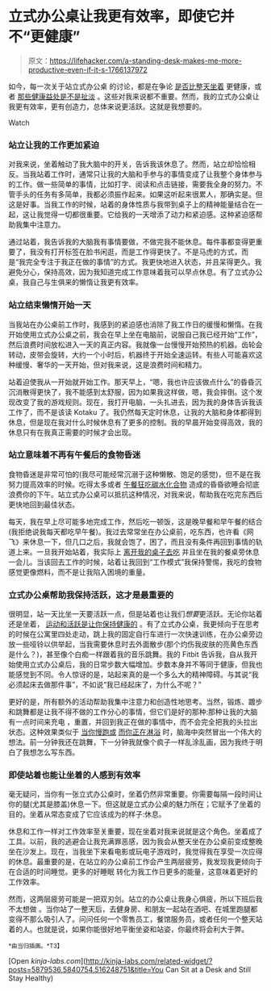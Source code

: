 # 立式办公桌让我更有效率，即使它并不“更健康”

> 原文：<https://lifehacker.com/a-standing-desk-makes-me-more-productive-even-if-it-s-1766137972>

如今，每一次关于站立式办公桌 的讨论，都是在争论 [是否比整天坐着](http://qz.com/643073/a-respected-science-authority-says-theres-not-enough-evidence-to-say-standing-desks-are-good-for-your-health/) 更健康，或者 [那些健康益处是不是扯淡](http://www.npr.org/sections/health-shots/2016/03/17/470713717/stand-to-work-if-you-like-but-dont-brag-about-its-benefits) 。这些对我来说都不重要。然而，我的立式办公桌让我更有效率，更有创造力，总体来说更活跃。这就是我想要的。

Watch

### **站立让我的工作更加紧迫**

对我来说，坐着触动了我大脑中的开关，告诉我该休息了。然而，站立却恰恰相反。当我站着工作时，通常只让我的大脑和手参与的事情变成了让我整个身体参与的工作。做一些简单的事情，比如打字、阅读和点击链接，需要我全身的努力。不管手头的任务有多简单，我都必须振作起来。如果这听起来很累人，那确实是。但这是好事。当我工作的时候，站着的身体性质与我带到桌子上的精神能量结合在一起，这让我觉得一切都很重要。它给我的一天增添了动力和紧迫感。这种紧迫感帮助我集中注意力。

通过站着，我告诉我的大脑我有事情要做，不做完我不能休息。每件事都变得更重要了，我没有打开标签在脸书闲逛，而是工作得更快了。不是马虎的方式，而是“我完全专注于我正在做的事情”的方式。我更快地进入状态，并且呆得更久。我避免分心，保持高效，因为我知道完成工作意味着我可以早点休息。有了立式办公桌，我自己与生俱来的懒惰让我更有效率。

### **站立结束懒惰开始一天**

当我站在办公桌前工作时，我感到的紧迫感也消除了我工作日的缓慢和懒惰。在我开始使用立式办公桌之前，我会在早上坐在电脑前，说服自己我已经开始“工作”，然后浪费时间放松进入一天的真正内容。我就像一台慢慢开始预热的机器。齿轮会转动，皮带会旋转，大约一个小时后，机器终于开始全速运转。有些人可能喜欢这种缓慢、奢华的一天开始，但对我来说，这是浪费时间和精力。

站着迫使我从一开始就开始工作。那天早上，“嗯，我也许应该做点什么”的昏昏沉沉消散得更快了，我不能感到太舒服，因为如果我这样做，嗯，我会摔倒。这个发现改变了我的游戏规则。现在，我打开电脑，一头扎进去，因为我的身体告诉我该工作了，而不是该读 Kotaku 了。我仍然每天定时休息，让我的大脑和身体都得到休息，但是现在我对什么时候休息有了更多的控制。我的早晨开始变得高效，我的休息只有在我真正需要的时候才会出现。

### **站立意味着不再有午餐后的食物昏迷**

食物昏迷是非常可怕的(我尽可能经常沉溺于这种懒散、饱足的感觉)，但不是在我努力提高效率的时候。吃得太多或者 [午餐狂吃碳水化合物](http://vitals.lifehacker.com/how-to-avoid-the-dreaded-carb-coma-1704541408) 造成的昏昏欲睡会彻底浪费你的下午。站立式办公桌可以抵抗这种情况，对我来说，帮助我在吃完东西后更快地回到最佳状态。

每天，我在早上尽可能多地完成工作，然后吃一顿饭，这是晚早餐和早午餐的结合(我拒绝说我每天都吃早午餐)。我过去常常坐在办公桌前，吃东西，也许看《网飞》来休息一下，但几口之后，我就会饱了，困了，而且没有条件再回到事情的轨道上来。一旦我开始站着，我实际上 [离开我的桌子去吃](http://lifehacker.com/why-eating-lunch-at-your-desk-might-actually-make-you-l-489199885) 并且坐在我的餐桌旁休息一会儿。当该回去工作的时候，站着让我回到“工作模式”我保持警惕，我吃的食物感觉更像燃料，而不是让我陷入困境的重量。

### **立式办公桌帮助我保持活跃，这才是最重要的**

很明显，站一天比坐一天要活跃一点，但是站着也让我们*想要*更活跃。无论你站着还是坐着， [运动和活跃是让你保持健康的](http://lifehacker.com/the-desk-jockeys-schedule-to-healthy-living-behind-a-d-516248751) 。有了立式办公桌，我更倾向于在思考的时候在公寓里四处走动，跳上我的固定自行车进行一次快速训练，在办公桌旁边放一些哑铃以供举起，当我需要休息时去外面散步(那个灼伤我皮肤的亮黄色东西是什么？)，甚至像个白痴一样跟着我的音乐跳舞。我的 Fitbit 告诉我，自从我开始使用立式办公桌后，我的日常步数大幅增加。步数本身并不等同于健康，但我也能感觉到不同。令人惊讶的是，站起来真的是一个多么大的精神障碍。与其说“我必须起床去做那件事”，不如说“我已经起床了，为什么不呢？”

更好的是，所有额外的活动帮助我集中注意力和创造性地思考。当然，锻炼、踱步和跳舞都是让我不得不做的工作分心的事情，但它们是好的那种:那种让我的大脑有一点时间来充电 ，重置，并回到我正在做的事情中，而不会完全把我的头拉出状态。这种效果类似于 [当你慢跑](http://lifehacker.com/a-half-hour-of-exercise-can-boost-creativity-for-hours-5600470)[或](http://lifehacker.com/a-half-hour-of-exercise-can-boost-creativity-for-hours-5600470) [而你正在淋浴](http://lifehacker.com/why-great-ideas-always-come-in-the-shower-and-how-to-h-1617303016) 时，脑海中突然冒出一个伟大的想法。前一分钟我还在跳舞，下一分钟我就像个疯子一样乱涂乱画，因为我终于明白了我想怎么写东西。

### **即使站着也能让坐着的人感到有效率**

毫无疑问，当你有一张立式办公桌时，坐着仍然非常重要。你需要每隔一段时间让你的腿(尤其是膝盖)休息一下。但这就是立式办公桌的魅力所在；它赋予了坐着的目的。坐着从常态变成了它应该成为的样子:休息。

休息和工作一样对工作效率至关重要，现在坐着对我来说就是这个角色。坐着成了工具。以前，我的逃避会让我充满罪恶感，因为我会从整天坐在办公桌前变成整晚坐在沙发上。现在，当我坐下来看电影或玩电子游戏时，我觉得我在享受一次应得的休息。最重要的是，在站立的办公桌前工作会产生两层疲劳，我发现我更倾向于在合适的时间睡觉。更多的好睡眠 转化为我工作日更多的能量，这意味着更好的工作效率。

然而，这两层疲劳可能是一把双刃剑。站立的办公桌让我身心俱疲，所以下班后我不太想做 。当你站了一整天后，去健身房、和朋友一起站在酒吧、在城里跑腿都变得不那么吸引人了。问问任何一个零售员工，餐馆服务员，或者任何一个整天站着的人。也就是说，如果你能很好地平衡坐姿和站姿，你最终将会利大于弊。

<small>*由当归插画。*T3】</small>

[Open *kinja-labs.com*](http://kinja-labs.com/related-widget/?posts=5879536,5840754,516248751&title=You Can Sit at a Desk and Still Stay Healthy)